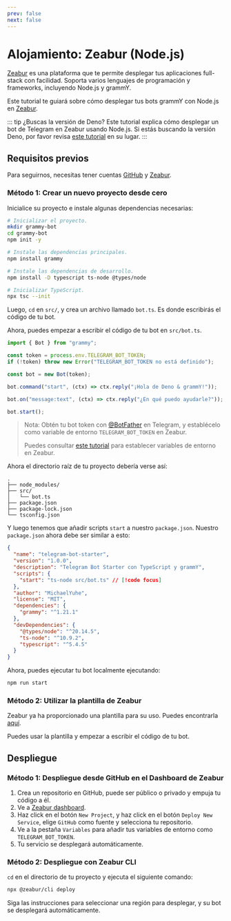 ```yaml
---
prev: false
next: false
---
```


# Alojamiento: Zeabur (Node.js)

[Zeabur](https://zeabur.com) es una plataforma que te permite desplegar tus aplicaciones full-stack con facilidad.
Soporta varios lenguajes de programación y frameworks, incluyendo Node.js y grammY.

Este tutorial te guiará sobre cómo desplegar tus bots grammY con Node.js en [Zeabur](https://zeabur.com).

::: tip ¿Buscas la versión de Deno?
Este tutorial explica cómo desplegar un bot de Telegram en Zeabur usando Node.js.
Si estás buscando la versión Deno, por favor revisa [este tutorial](./zeabur-deno) en su lugar.
:::

## Requisitos previos

Para seguirnos, necesitas tener cuentas [GitHub](https://github.com) y [Zeabur](https://zeabur.com).

### Método 1: Crear un nuevo proyecto desde cero

Inicialice su proyecto e instale algunas dependencias necesarias:

```sh
# Inicializar el proyecto.
mkdir grammy-bot
cd grammy-bot
npm init -y

# Instale las dependencias principales.
npm install grammy

# Instale las dependencias de desarrollo.
npm install -D typescript ts-node @types/node

# Inicializar TypeScript.
npx tsc --init
```

Luego, `cd` en `src/`, y crea un archivo llamado `bot.ts`.
Es donde escribirás el código de tu bot.

Ahora, puedes empezar a escribir el código de tu bot en `src/bot.ts`.

```ts
import { Bot } from "grammy";

const token = process.env.TELEGRAM_BOT_TOKEN;
if (!token) throw new Error("TELEGRAM_BOT_TOKEN no está definido");

const bot = new Bot(token);

bot.command("start", (ctx) => ctx.reply("¡Hola de Deno & grammY!"));

bot.on("message:text", (ctx) => ctx.reply("¿En qué puedo ayudarle?"));

bot.start();
```

> Nota: Obtén tu bot token con [@BotFather](https://t.me/BotFather) en Telegram, y establécelo como variable de entorno `TELEGRAM_BOT_TOKEN` en Zeabur.
>
> Puedes consultar [este tutorial](https://zeabur.com/docs/en-US/deploy/variables) para establecer variables de entorno en Zeabur.

Ahora el directorio raíz de tu proyecto debería verse así:

```asciiart:no-line-numbers
.
├── node_modules/
├── src/
│   └── bot.ts
├── package.json
├── package-lock.json
└── tsconfig.json
```

Y luego tenemos que añadir scripts `start` a nuestro `package.json`.
Nuestro `package.json` ahora debe ser similar a esto:

```json
{
  "name": "telegram-bot-starter",
  "version": "1.0.0",
  "description": "Telegram Bot Starter con TypeScript y grammY",
  "scripts": {
    "start": "ts-node src/bot.ts" // [!code focus]
  },
  "author": "MichaelYuhe",
  "license": "MIT",
  "dependencies": {
    "grammy": "^1.21.1"
  },
  "devDependencies": {
    "@types/node": "^20.14.5",
    "ts-node": "^10.9.2",
    "typescript": "^5.4.5"
  }
}
```

Ahora, puedes ejecutar tu bot localmente ejecutando:

```sh
npm run start
```

### Método 2: Utilizar la plantilla de Zeabur

Zeabur ya ha proporcionado una plantilla para su uso.
Puedes encontrarla [aquí](https://github.com/zeabur/telegram-bot-starter).

Puedes usar la plantilla y empezar a escribir el código de tu bot.

## Despliegue

### Método 1: Despliegue desde GitHub en el Dashboard de Zeabur

1. Crea un repositorio en GitHub, puede ser público o privado y empuja tu código a él.
2. Ve a [Zeabur dashboard](https://dash.zeabur.com).
3. Haz click en el botón `New Project`, y haz click en el botón `Deploy New Service`, elige `GitHub` como fuente y selecciona tu repositorio.
4. Ve a la pestaña `Variables` para añadir tus variables de entorno como `TELEGRAM_BOT_TOKEN`.
5. Tu servicio se desplegará automáticamente.

### Método 2: Despliegue con Zeabur CLI

`cd` en el directorio de tu proyecto y ejecuta el siguiente comando:

```sh
npx @zeabur/cli deploy
```

Siga las instrucciones para seleccionar una región para desplegar, y su bot se desplegará automáticamente.
